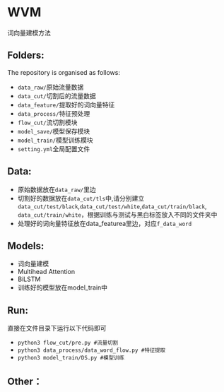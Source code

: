 # WVM
词向量建模方法
## Folders:
The repository is organised as follows:
* `data_raw/`原始流量数据
* `data_cut/`切割后的流量数据
* `data_feature/`提取好的词向量特征
* `data_process/`特征预处理
* `flow_cut/`流切割模块
* `model_save/`模型保存模块
* `model_train/`模型训练模块
* `setting.yml`全局配置文件
## Data:
* 原始数据放在`data_raw/`里边
* 切割好的数据放在`data_cut/tls`中,请分别建立`data_cut/test/black`,`data_cut/test/white`,`data_cut/train/black`, `data_cut/train/white`，根据训练与测试与黑白标签放入不同的文件夹中
* 处理好的词向量特征放在data_featurea里边，对应`f_data_word`
## Models:
* 词向量建模
* Multihead Attention
* BiLSTM
* 训练好的模型放在model_train中
## Run:
直接在文件目录下运行以下代码即可
* `python3 flow_cut/pre.py #流量切割`
* `python3 data_process/data_word_flow.py #特征提取`
* `python3 model_train/DS.py #模型训练`
## Other：

